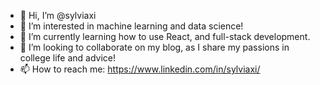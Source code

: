 - 👋 Hi, I’m @sylviaxi
- 👀 I’m interested in machine learning and data science!
- 🌱 I’m currently learning how to use React, and full-stack development.
- 💞️ I’m looking to collaborate on my blog, as I share my passions in college life and advice!
- 📫 How to reach me: https://www.linkedin.com/in/sylviaxi/

<!---
sylviaxi/sylviaxi is a ✨ special ✨ repository because its `README.md` (this file) appears on your GitHub profile.
You can click the Preview link to take a look at your changes.
--->
